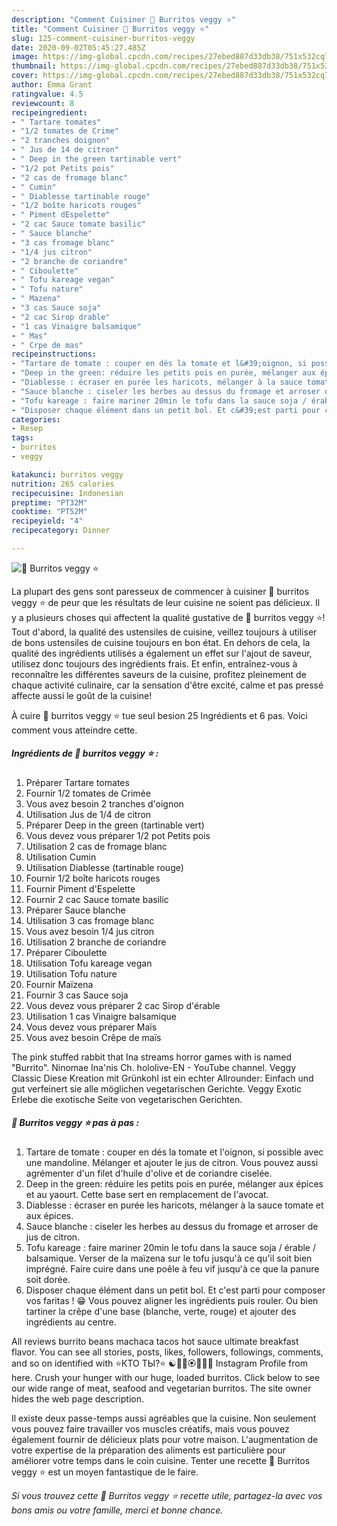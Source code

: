 ```yaml
---
description: "Comment Cuisiner 🌺 Burritos veggy ⭐"
title: "Comment Cuisiner 🌺 Burritos veggy ⭐"
slug: 125-comment-cuisiner-burritos-veggy
date: 2020-09-02T05:45:27.485Z
image: https://img-global.cpcdn.com/recipes/27ebed887d33db38/751x532cq70/🌺-burritos-veggy-⭐-photo-principale-de-la-recette.jpg
thumbnail: https://img-global.cpcdn.com/recipes/27ebed887d33db38/751x532cq70/🌺-burritos-veggy-⭐-photo-principale-de-la-recette.jpg
cover: https://img-global.cpcdn.com/recipes/27ebed887d33db38/751x532cq70/🌺-burritos-veggy-⭐-photo-principale-de-la-recette.jpg
author: Emma Grant
ratingvalue: 4.5
reviewcount: 8
recipeingredient:
- " Tartare tomates"
- "1/2 tomates de Crime"
- "2 tranches doignon"
- " Jus de 14 de citron"
- " Deep in the green tartinable vert"
- "1/2 pot Petits pois"
- "2 cas de fromage blanc"
- " Cumin"
- " Diablesse tartinable rouge"
- "1/2 boîte haricots rouges"
- " Piment dEspelette"
- "2 cac Sauce tomate basilic"
- " Sauce blanche"
- "3 cas fromage blanc"
- "1/4 jus citron"
- "2 branche de coriandre"
- " Ciboulette"
- " Tofu kareage vegan"
- " Tofu nature"
- " Mazena"
- "3 cas Sauce soja"
- "2 cac Sirop drable"
- "1 cas Vinaigre balsamique"
- " Mas"
- " Crpe de mas"
recipeinstructions:
- "Tartare de tomate : couper en dés la tomate et l&#39;oignon, si possible avec une mandoline. Mélanger et ajouter le jus de citron. Vous pouvez aussi agrémenter d&#39;un filet d&#39;huile d&#39;olive et de coriandre ciselée."
- "Deep in the green: réduire les petits pois en purée, mélanger aux épices et au yaourt. Cette base sert en remplacement de l&#39;avocat."
- "Diablesse : écraser en purée les haricots, mélanger à la sauce tomate et aux épices."
- "Sauce blanche : ciseler les herbes au dessus du fromage et arroser de jus de citron."
- "Tofu kareage : faire mariner 20min le tofu dans la sauce soja / érable / balsamique. Verser de la maïzena sur le tofu jusqu&#39;à ce qu&#39;il soit bien imprégné. Faire cuire dans une poêle à feu vif jusqu&#39;à ce que la panure soit dorée."
- "Disposer chaque élément dans un petit bol. Et c&#39;est parti pour composer vos faritas ! 😁 Vous pouvez aligner les ingrédients puis rouler. Ou bien tartiner la crêpe d&#39;une base (blanche, verte, rouge) et ajouter des ingrédients au centre."
categories:
- Resep
tags:
- burritos
- veggy

katakunci: burritos veggy 
nutrition: 265 calories
recipecuisine: Indonesian
preptime: "PT32M"
cooktime: "PT52M"
recipeyield: "4"
recipecategory: Dinner

---
```



![🌺 Burritos veggy ⭐](https://img-global.cpcdn.com/recipes/27ebed887d33db38/751x532cq70/🌺-burritos-veggy-⭐-photo-principale-de-la-recette.jpg)

La plupart des gens sont paresseux de commencer à cuisiner 🌺 burritos veggy ⭐ de peur que les résultats de leur cuisine ne soient pas délicieux. Il y a plusieurs choses qui affectent la qualité gustative de 🌺 burritos veggy ⭐! Tout d'abord, la qualité des ustensiles de cuisine, veillez toujours à utiliser de bons ustensiles de cuisine toujours en bon état. En dehors de cela, la qualité des ingrédients utilisés a également un effet sur l'ajout de saveur, utilisez donc toujours des ingrédients frais. Et enfin, entraînez-vous à reconnaître les différentes saveurs de la cuisine, profitez pleinement de chaque activité culinaire, car la sensation d'être excité, calme et pas pressé affecte aussi le goût de la cuisine!

<!--inarticleads1-->

À cuire 🌺 burritos veggy ⭐ tue seul besion 25 Ingrédients et 6 pas. Voici comment vous atteindre cette.

##### Ingrédients de 🌺 burritos veggy ⭐ :

1. Préparer  Tartare tomates
1. Fournir 1/2 tomates de Crimée
1. Vous avez besoin 2 tranches d&#39;oignon
1. Utilisation  Jus de 1/4 de citron
1. Préparer  Deep in the green (tartinable vert)
1. Vous devez vous préparer 1/2 pot Petits pois
1. Utilisation 2 cas de fromage blanc
1. Utilisation  Cumin
1. Utilisation  Diablesse (tartinable rouge)
1. Fournir 1/2 boîte haricots rouges
1. Fournir  Piment d&#39;Espelette
1. Fournir 2 cac Sauce tomate basilic
1. Préparer  Sauce blanche
1. Utilisation 3 cas fromage blanc
1. Vous avez besoin 1/4 jus citron
1. Utilisation 2 branche de coriandre
1. Préparer  Ciboulette
1. Utilisation  Tofu kareage vegan
1. Utilisation  Tofu nature
1. Fournir  Maïzena
1. Fournir 3 cas Sauce soja
1. Vous devez vous préparer 2 cac Sirop d&#39;érable
1. Utilisation 1 cas Vinaigre balsamique
1. Vous devez vous préparer  Maïs
1. Vous avez besoin  Crêpe de maïs


The pink stuffed rabbit that Ina streams horror games with is named &#34;Burrito&#34;. Ninomae Ina&#39;nis Ch. hololive-EN - YouTube channel. Veggy Classic Diese Kreation mit Grünkohl ist ein echter Allrounder: Einfach und gut verfeinert sie alle möglichen vegetarischen Gerichte. Veggy Exotic Erlebe die exotische Seite von vegetarischen Gerichten. 

<!--inarticleads2-->

##### 🌺 Burritos veggy ⭐ pas à pas :

1. Tartare de tomate : couper en dés la tomate et l&#39;oignon, si possible avec une mandoline. Mélanger et ajouter le jus de citron. Vous pouvez aussi agrémenter d&#39;un filet d&#39;huile d&#39;olive et de coriandre ciselée.
1. Deep in the green: réduire les petits pois en purée, mélanger aux épices et au yaourt. Cette base sert en remplacement de l&#39;avocat.
1. Diablesse : écraser en purée les haricots, mélanger à la sauce tomate et aux épices.
1. Sauce blanche : ciseler les herbes au dessus du fromage et arroser de jus de citron.
1. Tofu kareage : faire mariner 20min le tofu dans la sauce soja / érable / balsamique. Verser de la maïzena sur le tofu jusqu&#39;à ce qu&#39;il soit bien imprégné. Faire cuire dans une poêle à feu vif jusqu&#39;à ce que la panure soit dorée.
1. Disposer chaque élément dans un petit bol. Et c&#39;est parti pour composer vos faritas ! 😁 Vous pouvez aligner les ingrédients puis rouler. Ou bien tartiner la crêpe d&#39;une base (blanche, verte, rouge) et ajouter des ingrédients au centre.


All reviews burrito beans machaca tacos hot sauce ultimate breakfast flavor. You can see all stories, posts, likes, followers, followings, comments, and so on identified with ⭐КТО ТЫ?⭐ ☯️🌹🌸🏵️🌺🌼🌹 Instagram Profile from here. Crush your hunger with our huge, loaded burritos. Click below to see our wide range of meat, seafood and vegetarian burritos. The site owner hides the web page description. 

<!--inarticleads1-->

<p>
Il existe deux passe-temps aussi agréables que la cuisine. Non seulement vous pouvez faire travailler vos muscles créatifs, mais vous pouvez également fournir de délicieux plats pour votre maison. L'augmentation de votre expertise de la préparation des aliments est particulière pour améliorer votre temps dans le coin cuisine. Tenter une recette 🌺 Burritos veggy ⭐ est un moyen fantastique de le faire.
</p>

<p>
<i>Si vous trouvez cette 🌺 Burritos veggy ⭐ recette utile, partagez-la avec vos bons amis ou votre famille, merci et bonne chance.</i>
</p>
